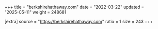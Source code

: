 +++
title = "berkshirehathaway.com"
date = "2022-03-22"
updated = "2025-05-11"
weight = 248681

[extra]
source = "https://berkshirehathaway.com"
ratio = 1
size = 243
+++
